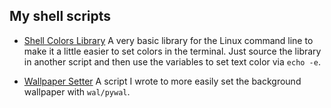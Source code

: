 ## My shell scripts

- [Shell Colors Library](https://github.com/omgMerrickD/scripts/blob/master/term_colors.lib) A very basic library for the Linux command line to make it a little easier to set colors in the terminal. Just source the library in another script and then use the variables to set text color via `echo -e`.

- [Wallpaper Setter](https://github.com/omgMerrickD/scripts/blob/master/wp) A script I wrote to more easily set the background wallpaper with `wal/pywal`.
